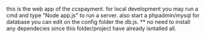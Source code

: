 this is the web app of the ccspayment. for local development you may run a cmd and type "Node app.js" to run a server. also start a phpadmin/mysql for database you can edit on the config folder the db.js.
** no need to install any dependecies since this folder/project have already isntalled all.
